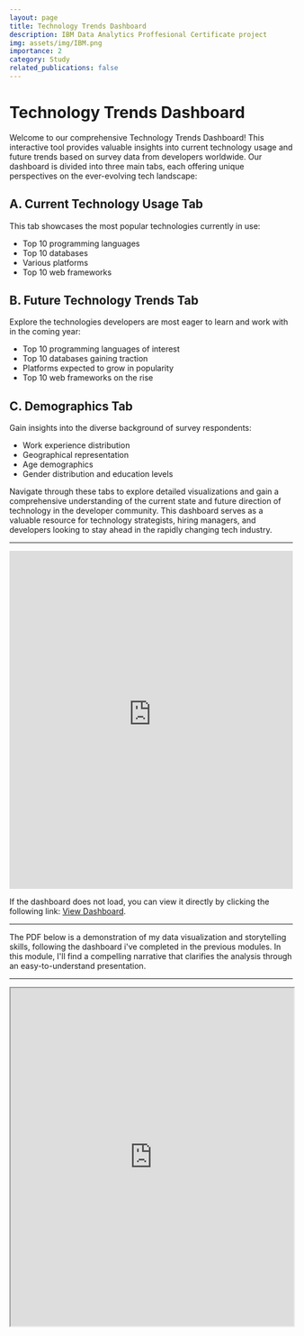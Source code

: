 ```yaml
---
layout: page
title: Technology Trends Dashboard
description: IBM Data Analytics Proffesional Certificate project
img: assets/img/IBM.png
importance: 2
category: Study
related_publications: false
---
```


# Technology Trends Dashboard

Welcome to our comprehensive Technology Trends Dashboard! This interactive tool provides valuable insights into current technology usage and future trends based on survey data from developers worldwide. Our dashboard is divided into three main tabs, each offering unique perspectives on the ever-evolving tech landscape:

## A. Current Technology Usage Tab

This tab showcases the most popular technologies currently in use:

- Top 10 programming languages
- Top 10 databases
- Various platforms
- Top 10 web frameworks

## B. Future Technology Trends Tab

Explore the technologies developers are most eager to learn and work with in the coming year:

- Top 10 programming languages of interest
- Top 10 databases gaining traction
- Platforms expected to grow in popularity
- Top 10 web frameworks on the rise

## C. Demographics Tab

Gain insights into the diverse background of survey respondents:

- Work experience distribution
- Geographical representation
- Age demographics
- Gender distribution and education levels

Navigate through these tabs to explore detailed visualizations and gain a comprehensive understanding of the current state and future direction of technology in the developer community. This dashboard serves as a valuable resource for technology strategists, hiring managers, and developers looking to stay ahead in the rapidly changing tech industry.

---

<iframe src="https://eu-de.dataplatform.cloud.ibm.com/dashboards/3a212504-ebfe-413b-a83e-52b858fa3a41/view/5b33a60402b802e865cfe6e407ca2b572f612c5fe3bb8604848c7b4908617597f0691398c87d4f5fd8130261f3ec435b98" 
        width="100%" 
        height="600px" 
        frameborder="0" 
        allowfullscreen>
</iframe>

<p>If the dashboard does not load, you can view it directly by clicking the following link: 
    <a href="https://eu-de.dataplatform.cloud.ibm.com/dashboards/3a212504-ebfe-413b-a83e-52b858fa3a41/view/5b33a60402b802e865cfe6e407ca2b572f612c5fe3bb8604848c7b4908617597f0691398c87d4f5fd8130261f3ec435b98" target="_blank">View Dashboard</a>.
</p>

---

The PDF below is a demonstration of my data visualization and storytelling skills, following the dashboard i've completed in the previous modules. In this module, I'll find a compelling narrative that clarifies the analysis through an easy-to-understand presentation.

---

<iframe src="https://drive.google.com/file/d/1ly2cUboZKZucsAqcTIz7YonYMSLAJ1C0/preview" width="100%" height="600px"></iframe>
